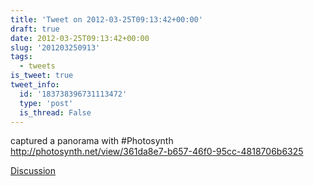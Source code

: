 ```yaml
---
title: 'Tweet on 2012-03-25T09:13:42+00:00'
draft: true
date: 2012-03-25T09:13:42+00:00
slug: '201203250913'
tags:
  - tweets
is_tweet: true
tweet_info:
  id: '183738396731113472'
  type: 'post'
  is_thread: False
---
```




captured a panorama with #Photosynth <http://photosynth.net/view/361da8e7-b657-46f0-95cc-4818706b6325>

[Discussion](https://x.com/sytelus/status/183738396731113472)
